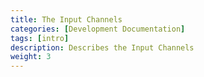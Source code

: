 ```yaml
---
title: The Input Channels
categories: [Development Documentation]
tags: [intro]
description: Describes the Input Channels
weight: 3
---
```

